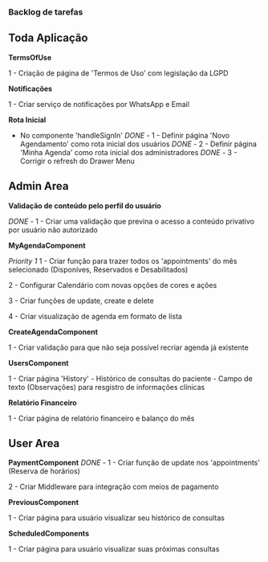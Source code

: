 ### Backlog de tarefas

## Toda Aplicação

**TermsOfUse**

1 - Criação de página de 'Termos de Uso' com legislação da LGPD

**Notificações**

1 - Criar serviço de notificações por WhatsApp e Email


**Rota Inicial**
- No componente 'handleSignIn'
*DONE* - 1 - Definir página 'Novo Agendamento' como rota inicial dos usuários
*DONE* - 2 - Definir página 'Minha Agenda' como rota inicial dos administradores
*DONE* - 3 - Corrigir o refresh do Drawer Menu


## Admin Area

**Validação de conteúdo pelo perfil do usuário**

*DONE* - 1 - Criar uma validação que previna o acesso a conteúdo privativo por
    usuário não autorizado

**MyAgendaComponent**

*Priority 1*
1 - Criar função para trazer todos os 'appointments' do mês selecionado
(Disponíves, Reservados e Desabilitados)

2 - Configurar Calendário com novas opções de cores e ações

3 - Criar funções de update, create e delete

4 - Criar visualização de agenda em formato de lista

**CreateAgendaComponent**

1 - Criar validação para que não seja possível recriar agenda já existente

**UsersComponent**

1 - Criar página 'History'
    - Histórico de consultas do paciente
    - Campo de texto (Observações) para resgistro de informações clínicas

**Relatório Financeiro**

1 - Criar página de relatório financeiro e balanço do mês


## User Area

**PaymentComponent**
*DONE* - 1 - Criar função de update nos 'appointments' (Reserva de horários)

2 - Criar Middleware para integração com meios de pagamento

**PreviousComponent**

1 - Criar página para usuário visualizar seu histórico de consultas

**ScheduledComponents**

1 - Criar página para usuário visualizar suas próximas consultas
